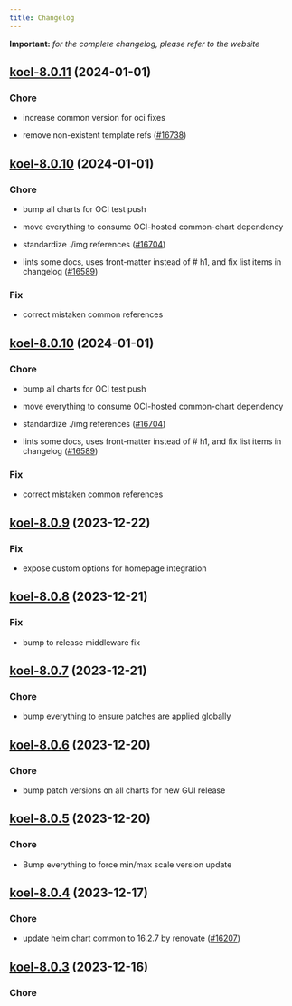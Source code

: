 ```yaml
---
title: Changelog
---
```


**Important:**
*for the complete changelog, please refer to the website*



## [koel-8.0.11](https://github.com/truecharts/charts/compare/koel-8.0.10...koel-8.0.11) (2024-01-01)

### Chore



- increase common version for oci fixes

- remove non-existent template refs ([#16738](https://github.com/truecharts/charts/issues/16738))


## [koel-8.0.10](https://github.com/truecharts/charts/compare/koel-8.0.9...koel-8.0.10) (2024-01-01)

### Chore



- bump all charts for OCI test push

- move everything to consume OCI-hosted common-chart dependency

- standardize ./img references ([#16704](https://github.com/truecharts/charts/issues/16704))

- lints some docs, uses front-matter instead of # h1, and fix list items in changelog ([#16589](https://github.com/truecharts/charts/issues/16589))

### Fix



- correct mistaken common references


## [koel-8.0.10](https://github.com/truecharts/charts/compare/koel-8.0.9...koel-8.0.10) (2024-01-01)

### Chore



- bump all charts for OCI test push

- move everything to consume OCI-hosted common-chart dependency

- standardize ./img references ([#16704](https://github.com/truecharts/charts/issues/16704))

- lints some docs, uses front-matter instead of # h1, and fix list items in changelog ([#16589](https://github.com/truecharts/charts/issues/16589))

### Fix



- correct mistaken common references
## [koel-8.0.9](https://github.com/truecharts/charts/compare/koel-8.0.8...koel-8.0.9) (2023-12-22)

### Fix

- expose custom options for homepage integration

## [koel-8.0.8](https://github.com/truecharts/charts/compare/koel-8.0.7...koel-8.0.8) (2023-12-21)

### Fix

- bump to release middleware fix

## [koel-8.0.7](https://github.com/truecharts/charts/compare/koel-8.0.6...koel-8.0.7) (2023-12-21)

### Chore

- bump everything to ensure patches are applied globally

## [koel-8.0.6](https://github.com/truecharts/charts/compare/koel-8.0.5...koel-8.0.6) (2023-12-20)

### Chore

- bump patch versions on all charts for new GUI release

## [koel-8.0.5](https://github.com/truecharts/charts/compare/koel-8.0.4...koel-8.0.5) (2023-12-20)

### Chore

- Bump everything to force min/max scale version update

## [koel-8.0.4](https://github.com/truecharts/charts/compare/koel-8.0.3...koel-8.0.4) (2023-12-17)

### Chore

- update helm chart common to 16.2.7 by renovate ([#16207](https://github.com/truecharts/charts/issues/16207))

## [koel-8.0.3](https://github.com/truecharts/charts/compare/koel-7.0.3...koel-8.0.3) (2023-12-16)

### Chore
